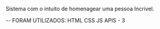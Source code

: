 Sistema com o intuito de homenagear uma pessoa Incrivel.

-- FORAM UTILIZADOS:
HTML
CSS 
JS
APIS - 3

